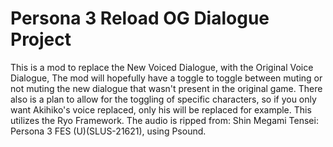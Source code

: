# Persona 3 Reload OG Dialogue Project
 This is a mod to replace the New Voiced Dialogue, with the Original Voice Dialogue, The mod will hopefully have a toggle to toggle between muting or not muting the new dialogue that wasn't present in the original game. There also is a plan to allow for the toggling of specific characters, so if you only want Akihiko's voice replaced, only his will be replaced for example. This utilizes the Ryo Framework. The audio is ripped from: Shin Megami Tensei: Persona 3 FES (U)(SLUS-21621), using Psound.
